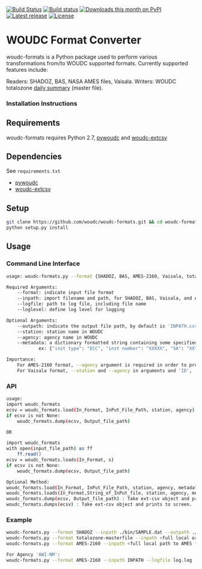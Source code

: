 [![Build Status](https://travis-ci.org/woudc/woudc-formats.png?branch=master)](https://travis-ci.org/woudc/woudc-formats)
[![Build status](https://ci.appveyor.com/api/projects/status/02koln2pe4ap5kvd/branch/master?svg=true)](https://ci.appveyor.com/project/tomkralidis/woudc-formats)
[![Downloads this month on PyPI](https://img.shields.io/pypi/dm/woudc-formats.svg)](http://pypi.python.org/pypi/woudc-formats)
[![Latest release](https://img.shields.io/pypi/v/woudc-formats.svg)](http://pypi.python.org/pypi/woudc-formats)
[![License](https://img.shields.io/github/license/woudc/woudc-formats.svg)](https://github.com/woudc/woudc-formats)

# WOUDC Format Converter 

woudc-formats is a Python package used to perform various transformations
from/to WOUDC supported formats.
Currently supported features include:

Readers: SHADOZ, BAS, NASA AMES files, Vaisala.
Writers: WOUDC totalozone [daily summary](http://woudc.org/archive/Summaries/TotalOzone/Daily_Summary/FileFormat_DV.txt) (master file).

### Installation Instructions

## Requirements
woudc-formats requires Python 2.7, [pywoudc](https://github.com/woudc/pywoudc) and [woudc-extcsv](https://github.com/woudc/woudc-extcsv)

## Dependencies
See `requirements.txt`
- [pywoudc](https://github.com/woudc/pywoudc)
- [woudc-extcsv](https://github.com/woudc/woudc-extcsv)

## Setup
```bash
git clone https://github.com/woudc/woudc-formats.git && cd woudc-formats
python setup.py install
```

## Usage

### Command Line Interface
```bash
usage: woudc-formats.py --format {SHADOZ, BAS, AMES-2160, Vaisala, totalozone-masterfile} --inpath PATH/FILENAME --logfile PATH/LOGFILE --loglevel {DEBUG, CRITICAL, ERROR, WARNING, INFO, DEBUG, NOTSET}

Required Arguments:
    --format: indicate input file format
    --inpath: import filename and path, for SHADOZ, BAS, Vaisala, and AMES-2160
    --logfile: path to log file, including file name
    --loglevel: define log level for logging

Optional Arguments:
    --outpath: indicate the output file path, by default is 'INPATH.csv'
    --station: station name in WOUDC
    --agency: agency name in WOUDC
    --metadata: a dictionary formatted string containing some specified station metadation information
            ex: {"inst type": "ECC", "inst number": "XXXXX", "SA": "XX" , "ID" : "XXX", "country": "XXX", "GAW_ID": "XXX"}

Importance:
    For AMES-2160 format, --agency argument is required in order to process the file.
    For Vaisala format, --station and --agency in arguments and 'ID', 'GAW_ID', 'country', and 'SA' arguments in --metadata are required in order to process the file.
```

### API
```bash
usage: 
import woudc_formats
ecsv = woudc_formats.load(In_Format, InPut_File_Path, station, agency)
if ecsv is not None:
    woudc_formats.dump(ecsv, Output_file_path)

OR

import woudc_formats
with open(input_file_path) as ff
    ff.read()
ecsv = woudc_formats.loads(In_Format, s)
if ecsv is not None:
    woudc_formats.dump(ecsv, Output_file_path)

Optional Method:
woudc_formats.load(In_Format, InPut_File_Path, station, agency, metadata) : Take input file path and return ext-csv object, agency is required for AMES file and metadata is required for Vaisala, see optional arguments for Command Line Interface for more detail.
woudc_formats.loads(In_Format,String_of_InPut_file, station, agency, metadata) : Take string represenataion of input file and return ext-csv object. Station and agency are required for AMES file and metadata is required for Vaisala, see optional arguments for Command Line Interface for more detail.
woudc_formats.dump(ecsv, Output_file_path) : Take ext-csv object and produce output file.
woudc_formats.dumps(ecsv) : Take ext-csv object and prints to screen.
```
### Example
```bash
woudc-formats.py --format SHADOZ --inpath ./bin/SAMPLE.dat --outpath ./bin/SAMPLE.csv --logfile ./bin/LOG.log --loglevel DEBUG
woudc-formats.py --format totalozone-masterfile --inpath <full local or web path to totalozone snapshot> --outpath <output path> --loglevel <log level> --logfile <log file>
woudc-formats.py --format AMES-2160 --inpath <full local path to AMES file> --outpath <output path> --loglevel <log level> --logfile <log file> --agency XXX --metadata '{"SA": "XXX", "inst type": "ECC", "inst number": "6A3412"}'

For Agency 'AWI-NM':
woudc-formats.py --format AMES-2160 --inpath INPATH --logfile log.log --loglevel DEBUG --agency AWI-NM
```
